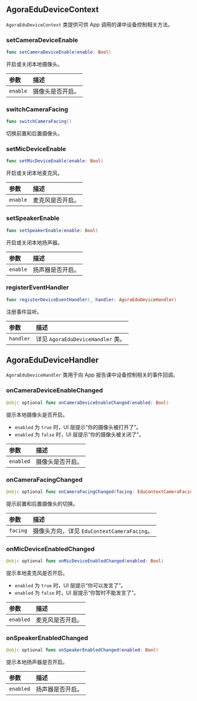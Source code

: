 ## AgoraEduDeviceContext

`AgoraEduDeviceContext` 类提供可供 App 调用的课中设备控制相关方法。

### setCameraDeviceEnable

```swift
func setCameraDeviceEnable(enable: Bool)
```

开启或关闭本地摄像头。

| 参数     | 描述             |
| :------- | :--------------- |
| `enable` | 摄像头是否开启。 |

### switchCameraFacing

```swift
func switchCameraFacing()
```

切换前置和后置摄像头。

### setMicDeviceEnable

```swift
func setMicDeviceEnable(enable: Bool)
```

开启或关闭本地麦克风。

| 参数     | 描述             |
| :------- | :--------------- |
| `enable` | 麦克风是否开启。 |

### setSpeakerEnable

```swift
func setSpeakerEnable(enable: Bool)
```

开启或关闭本地扬声器。

| 参数     | 描述             |
| :------- | :--------------- |
| `enable` | 扬声器是否开启。 |

### registerEventHandler

```swift
func registerDeviceEventHandler(_ handler: AgoraEduDeviceHandler)
```

注册事件监听。

| 参数      | 描述                              |
| :-------- | :-------------------------------- |
| `handler` | 详见 `AgoraEduDeviceHandler` 类。 |

## AgoraEduDeviceHandler

`AgoraEduDeviceHandler` 类用于向 App 报告课中设备控制相关的事件回调。

### onCameraDeviceEnableChanged

```swift
@objc optional func onCameraDeviceEnableChanged(enabled: Bool)
```

提示本地摄像头是否开启。

-   `enabled` 为 `true` 时，UI 层提示“你的摄像头被打开了”。
-   `enabled` 为 `false` 时，UI 层提示“你的摄像头被关闭了”。

| 参数      | 描述             |
| :-------- | :--------------- |
| `enabled` | 摄像头是否开启。 |

### onCameraFacingChanged

```swift
@objc optional func onCameraFacingChanged(facing: EduContextCameraFacing)
```

提示前置和后置摄像头的切换。

| 参数     | 描述                                        |
| :------- | :------------------------------------------ |
| `facing` | 摄像头方向，详见 `EduContextCameraFacing`。 |

### onMicDeviceEnabledChanged

```swift
@objc optional func onMicDeviceEnabledChanged(enabled: Bool)
```

提示本地麦克风是否开启。

-   `enabled` 为 `true` 时，UI 层提示“你可以发言了”。
-   `enabled` 为 `false` 时，UI 层提示“你暂时不能发言了”。

| 参数      | 描述             |
| :-------- | :--------------- |
| `enabled` | 麦克风是否开启。 |

### onSpeakerEnabledChanged

```swift
@objc optional func onSpeakerEnabledChanged(enabled: Bool)
```

提示本地扬声器是否开启。

| 参数      | 描述             |
| :-------- | :--------------- |
| `enabled` | 扬声器是否开启。 |
